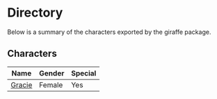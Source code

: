 # Directory
Below is a summary of the characters exported by the giraffe package.
## Characters
|Name|Gender|Special|
|---|---|---|
|[Gracie](./character/giraffe/gracie.go)|Female|Yes|
